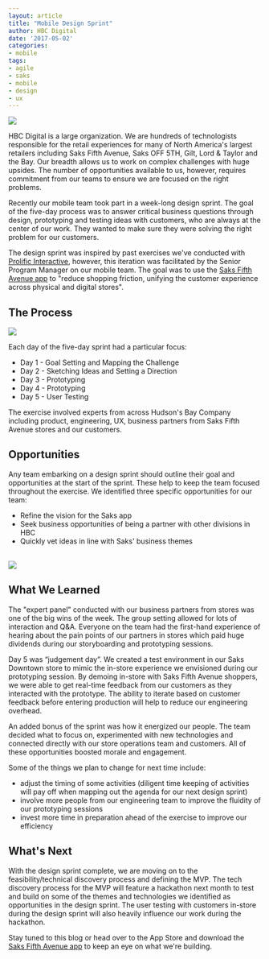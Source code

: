 ```yaml
---
layout: article
title: "Mobile Design Sprint"
author: HBC Digital
date: '2017-05-02'
categories: 
- mobile
tags:
- agile
- saks
- mobile
- design
- ux
---
```


<img class="center" src="http://i.imgur.com/isnWMvv.jpg"/>

HBC Digital is a large organization. We are hundreds of technologists responsible for the retail experiences for many of North America's largest retailers including Saks Fifth Avenue, Saks OFF 5TH, Gilt, Lord & Taylor and the Bay. Our breadth allows us to work on complex challenges with huge upsides. The number of opportunities available to us, however, requires commitment from our teams to ensure we are focused on the right problems. 

Recently our mobile team took part in a week-long design sprint. The goal of the five-day process was to answer critical business questions through design, prototyping and testing ideas with customers, who are always at the center of our work. They wanted to make sure they were solving the right problem for our customers. 

The design sprint was inspired by past exercises we've conducted with [Prolific Interactive](http://prolificinteractive.com/), however, this iteration was facilitated by the Senior Program Manager on our mobile team. The goal was to use the [Saks Fifth Avenue app](https://itunes.apple.com/us/app/saks-fifth-avenue-shop-designer-apparel-more/id491507258) to "reduce shopping friction, unifying the customer experience across physical and digital stores". 

## The Process

<img class="center" src="http://i.imgur.com/oWNZ5A9.jpg"/>

Each day of the five-day sprint had a particular focus: 
* Day 1 - Goal Setting and Mapping the Challenge
* Day 2 - Sketching Ideas and Setting a Direction 
* Day 3 - Prototyping
* Day 4 - Prototyping
* Day 5 - User Testing

The exercise involved experts from across Hudson's Bay Company including product, engineering, UX, business partners from Saks Fifth Avenue stores and our customers.

## Opportunities

Any team embarking on a design sprint should outline their goal and opportunities at the start of the sprint. These help to keep the team focused throughout the exercise. We identified three specific opportunities for our team:
* Refine the vision for the Saks app
* Seek business opportunities of being a partner with other divisions in HBC
* Quickly vet ideas in line with Saks' business themes

<br>

<img class="center" src="http://i.imgur.com/JsrEH7X.png"/>

<br>

## What We Learned

The "expert panel" conducted with our business partners from stores was one of the big wins of the week. The group setting allowed for lots of interaction and Q&A. Everyone on the team had the first-hand experience of hearing about the pain points of our partners in stores which paid huge dividends during our storyboarding and prototyping sessions. 

Day 5 was “judgement day”. We created a test environment in our Saks Downtown store to mimic the in-store experience we envisioned during our prototyping session. By demoing in-store with Saks Fifth Avenue shoppers, we were able to get real-time feedback from our customers as they interacted with the prototype. The ability to iterate based on customer feedback before entering production will help to reduce our engineering overhead.

An added bonus of the sprint was how it energized our people. The team decided what to focus on, experimented with new technologies and connected directly with our store operations team and customers. All of these opportunities boosted morale and engagement.

Some of the things we plan to change for next time include:
* adjust the timing of some activities (diligent time keeping of activities will pay off when mapping out the agenda for our next design sprint)
* involve more people from our engineering team to improve the fluidity of our prototyping sessions
* invest more time in preparation ahead of the exercise to improve our efficiency

## What's Next

With the design sprint complete, we are moving on to the feasibility/technical discovery process and defining the MVP. The tech discovery process for the MVP will feature a hackathon next month to test and build on some of the themes and technologies we identified as opportunities in the design sprint. The user testing with customers in-store during the design sprint will also heavily influence our work during the hackathon.  

Stay tuned to this blog or head over to the App Store and download the [Saks Fifth Avenue app](https://itunes.apple.com/us/app/saks-fifth-avenue-shop-designer-apparel-more/id491507258?mt=8) to keep an eye on what we're building.
